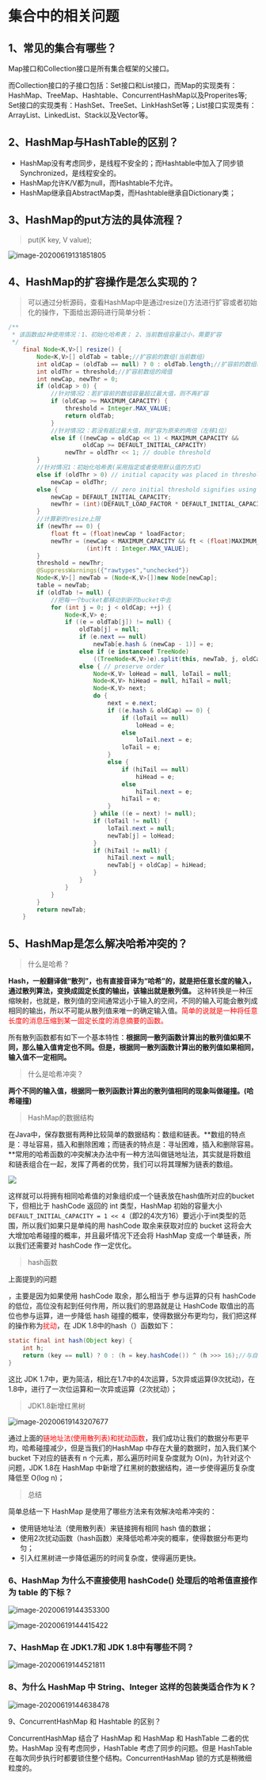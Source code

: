 # 集合中的相关问题

## 1、常见的集合有哪些？

Map接口和Collection接口是所有集合框架的父接口。

而Collection接口的子接口包括：Set接口和List接口，而Map的实现类有：HashMap、TreeMap、Hashtable、ConcurrentHashMap以及Properites等; Set接口的实现类有：HashSet、TreeSet、LinkHashSet等；List接口实现类有：ArrayList、LinkedList、Stack以及Vector等。

## 2、HashMap与HashTable的区别？

- HashMap没有考虑同步，是线程不安全的；而Hashtable中加入了同步锁Synchronized，是线程安全的。
- HashMap允许K/V都为null，而Hashtable不允许。
- HashMap继承自AbstractMap类，而Hashtable继承自Dictionary类；

## 3、HashMap的put方法的具体流程？

> put(K key, V value);

![image-20200619131851805](F:\笔记\java_Study\CSDN\三颗心脏大佬\assets\Map中的put方法.png)

## 4、HashMap的扩容操作是怎么实现的？

> 可以通过分析源码，查看HashMap中是通过resize()方法进行扩容或者初始化的操作，下面给出源码进行简单分析：

```java
/**
 * 该函数由2种使用情况：1、初始化哈希表； 2、当前数组容量过小，需要扩容
 */
    final Node<K,V>[] resize() {
        Node<K,V>[] oldTab = table;//扩容前的数组(当前数组)
        int oldCap = (oldTab == null) ? 0 : oldTab.length;//扩容前的数组容量（数组长度）
        int oldThr = threshold;//扩容前数组的阈值
        int newCap, newThr = 0;
        if (oldCap > 0) {
            //针对情况2：若扩容前的数组容量超过最大值，则不再扩容
            if (oldCap >= MAXIMUM_CAPACITY) {
                threshold = Integer.MAX_VALUE;
                return oldTab;
            }
            //针对情况2：若没有超过最大值，则扩容为原来的两倍（左移1位）
            else if ((newCap = oldCap << 1) < MAXIMUM_CAPACITY &&
                     oldCap >= DEFAULT_INITIAL_CAPACITY)
                newThr = oldThr << 1; // double threshold
        }
        //针对情况1：初始化哈希表(采用指定或者使用默认值的方式)
        else if (oldThr > 0) // initial capacity was placed in threshold
            newCap = oldThr;
        else {               // zero initial threshold signifies using defaults
            newCap = DEFAULT_INITIAL_CAPACITY;
            newThr = (int)(DEFAULT_LOAD_FACTOR * DEFAULT_INITIAL_CAPACITY);
        }
        //计算新的resize上限
        if (newThr == 0) {
            float ft = (float)newCap * loadFactor;
            newThr = (newCap < MAXIMUM_CAPACITY && ft < (float)MAXIMUM_CAPACITY ?
                      (int)ft : Integer.MAX_VALUE);
        }
        threshold = newThr;
        @SuppressWarnings({"rawtypes","unchecked"})
        Node<K,V>[] newTab = (Node<K,V>[])new Node[newCap];
        table = newTab;
        if (oldTab != null) {
            //把每一个bucket都移动到新的bucket中去
            for (int j = 0; j < oldCap; ++j) {
                Node<K,V> e;
                if ((e = oldTab[j]) != null) {
                    oldTab[j] = null;
                    if (e.next == null)
                        newTab[e.hash & (newCap - 1)] = e;
                    else if (e instanceof TreeNode)
                        ((TreeNode<K,V>)e).split(this, newTab, j, oldCap);
                    else { // preserve order
                        Node<K,V> loHead = null, loTail = null;
                        Node<K,V> hiHead = null, hiTail = null;
                        Node<K,V> next;
                        do {
                            next = e.next;
                            if ((e.hash & oldCap) == 0) {
                                if (loTail == null)
                                    loHead = e;
                                else
                                    loTail.next = e;
                                loTail = e;
                            }
                            else {
                                if (hiTail == null)
                                    hiHead = e;
                                else
                                    hiTail.next = e;
                                hiTail = e;
                            }
                        } while ((e = next) != null);
                        if (loTail != null) {
                            loTail.next = null;
                            newTab[j] = loHead;
                        }
                        if (hiTail != null) {
                            hiTail.next = null;
                            newTab[j + oldCap] = hiHead;
                        }
                    }
                }
            }
        }
        return newTab;
    }
```

## 5、HashMap是怎么解决哈希冲突的？

> 什么是哈希？

**Hash，一般翻译做“散列”，也有直接音译为“哈希”的，就是把任意长度的输入，通过散列算法，变换成固定长度的输出，该输出就是散列值。** 这种转换是一种压缩映射，也就是，散列值的空间通常远小于输入的空间，不同的输入可能会散列成相同的输出，所以不可能从散列值来唯一的确定输入值。<font color="red">简单的说就是一种将任意长度的消息压缩到某一固定长度的消息摘要的函数。</font>

所有散列函数都有如下一个基本特性：**根据同一散列函数计算出的散列值如果不同，那么输入值肯定也不同。但是，根据同一散列函数计算出的散列值如果相同，输入值不一定相同。**

> 什么是哈希冲突？

**两个不同的输入值，根据同一散列函数计算出的散列值相同的现象叫做碰撞。(哈希碰撞)**

> HashMap的数据结构

在Java中，保存数据有两种比较简单的数据结构：数组和链表。**数组的特点是：寻址容易，插入和删除困难；而链表的特点是：寻址困难，插入和删除容易。**常用的哈希函数的冲突解决办法中有一种方法叫做链地址法，其实就是将数组和链表组合在一起，发挥了两者的优势，我们可以将其理解为链表的数组。

![](F:\笔记\java_Study\CSDN\三颗心脏大佬\assets\HashMap中的hash.jpg)

这样就可以将拥有相同哈希值的对象组织成一个链表放在hash值所对应的bucket下，但相比于 hashCode 返回的 int 类型，HashMap 初始的容量大小`DEFAULT_INITIAL_CAPACITY = 1 << 4`（即2的4次方16）要远小于int类型的范围，所以我们如果只是单纯的用 hashCode 取余来获取对应的 bucket 这将会大大增加哈希碰撞的概率，并且最坏情况下还会将 HashMap 变成一个单链表，所以我们还需要对 hashCode 作一定优化。

> hash函数

上面提到的问题

，主要是因为如果使用 hashCode 取余，那么相当于 参与运算的只有 hashCode 的低位，高位没有起到任何作用，所以我们的思路就是让 HashCode 取值出的高位也参与运算，进一步降低 hash 碰撞的概率，使得数据分布更均匀，我们把这样的操作称为<font color="red">扰动</font>，在 JDK 1.8中的hash（）函数如下：

```java
static final int hash(Object key) {
    int h;
    return (key == null) ? 0 : (h = key.hashCode()) ^ (h >>> 16);//与自己右移16位进行异或运算
}
```

这比 JDK 1.7中，更为简洁，相比在1.7中的4次运算，5次异或运算(9次扰动)，在1.8中，进行了一次位运算和一次异或运算（2次扰动）；

> JDK1.8新增红黑树

![image-20200619143207677](F:\笔记\java_Study\CSDN\三颗心脏大佬\assets\JDK1.8红黑树.png)

通过上面的<font color="red">链地址法(使用散列表)和扰动函数</font>，我们成功让我们的数据分布更平均，哈希碰撞减少，但是当我们的HashMap 中存在大量的数据时，加入我们某个 bucket 下对应的链表有 n 个元素，那么遍历时间复杂度就为 O(n)，为针对这个问题，JDK 1.8在 HashMap 中新增了红黑树的数据结构，进一步使得遍历复杂度降低至 O(log n)；

> 总结

简单总结一下 HashMap 是使用了哪些方法来有效解决哈希冲突的：

- 使用链地址法（使用散列表）来链接拥有相同 hash 值的数据；
- 使用2次扰动函数（hash函数）来降低哈希冲突的概率，使得数据分布更均匀；
- 引入红黑树进一步降低遍历的时间复杂度，使得遍历更快。

### 6、HashMap 为什么不直接使用 hashCode() 处理后的哈希值直接作为 table 的下标？

![image-20200619144353300](F:\笔记\java_Study\CSDN\三颗心脏大佬\assets\问题6.png)

![image-20200619144415422](F:\笔记\java_Study\CSDN\三颗心脏大佬\assets\问题6(2).png)

### 7、HashMap 在 JDK1.7和 JDK 1.8中有哪些不同？

![image-20200619144521811](F:\笔记\java_Study\CSDN\三颗心脏大佬\assets\问题7.png)

### 8、为什么 HashMap 中 String、Integer 这样的包装类适合作为 K？

![image-20200619144638478](F:\笔记\java_Study\CSDN\三颗心脏大佬\assets\问题8.png)

9、ConcurrentHashMap 和 Hashtable 的区别？

ConcurrentHashMap 结合了 HashMap 和 HashMap 和 HashTable 二者的优势。HashMap 没有考虑同步，HashTable 考虑了同步的问题。但是 HashTable 在每次同步执行时都要锁住整个结构。ConcurrentHashMap 锁的方式是稍微细粒度的。

